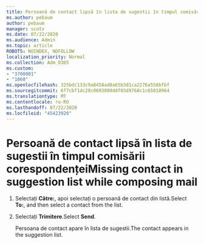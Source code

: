 ```yaml
---
title: Persoană de contact lipsă în lista de sugestii în timpul comisării corespondenței
ms.author: pebaum
author: pebaum
manager: scotv
ms.date: 07/22/2020
ms.audience: Admin
ms.topic: article
ROBOTS: NOINDEX, NOFOLLOW
localization_priority: Normal
ms.collection: Adm_O365
ms.custom:
- "3700001"
- "1060"
ms.openlocfilehash: 325bdc133c9a8458ad8a65b3d1ca2276a558bfbf
ms.sourcegitcommit: 6f7cbf1dc28c0693009ddf03d9768c1c65018964
ms.translationtype: MT
ms.contentlocale: ro-RO
ms.lasthandoff: 07/22/2020
ms.locfileid: "45423920"
---
```

# <a name="missing-contact-in-suggestion-list-while-composing-mail"></a><span data-ttu-id="b0a13-102">Persoană de contact lipsă în lista de sugestii în timpul comisării corespondenței</span><span class="sxs-lookup"><span data-stu-id="b0a13-102">Missing contact in suggestion list while composing mail</span></span>

1. <span data-ttu-id="b0a13-103">Selectați **Către:**, apoi selectați o persoană de contact din listă.</span><span class="sxs-lookup"><span data-stu-id="b0a13-103">Select **To:**, and then select a contact from the list.</span></span>
2. <span data-ttu-id="b0a13-104">Selectați **Trimitere**.</span><span class="sxs-lookup"><span data-stu-id="b0a13-104">Select **Send**.</span></span>

    <span data-ttu-id="b0a13-105">Persoana de contact apare în lista de sugestii.</span><span class="sxs-lookup"><span data-stu-id="b0a13-105">The contact appears in the suggestion list.</span></span>